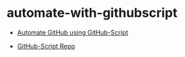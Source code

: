 # automate-with-githubscript

* [Automate GitHub using GitHub-Script](https://learn.microsoft.com/en-us/training/modules/automate-github-using-github-script/?source=learn)

* [GitHub-Script Repo](https://github.com/actions/github-script)
